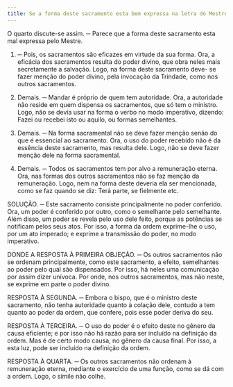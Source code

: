```yaml
---
title: Se a forma deste sacramento esta bem expressa na letra do Mestre
---
```


O quarto discute-se assim. ─ Parece que a forma deste sacramento esta mal expressa pelo Mestre.  

1. ─ Pois, os sacramentos são eficazes em virtude da sua forma. Ora, a eficácia dos sacramentos resulta do poder divino, que obra neles mais secretamente a salvação. Logo, na forma deste sacramento deve- se fazer menção do poder divino, pela invocação da Trindade, como nos outros sacramentos.  

2. Demais. ─ Mandar é próprio de quem tem autoridade. Ora, a autoridade não reside em quem dispensa os sacramentos, que só tem o ministro. Logo, não se devia usar na forma o verbo no modo imperativo, dizendo: Fazei ou recebei isto ou aquilo, ou formas semelhantes.  

3. Demais. ─ Na forma sacramental não se deve fazer menção senão do que é essencial ao sacramento. Ora, o uso do poder recebido não é da essência deste sacramento, mas resulta dele. Logo, não se deve fazer menção dele na forma sacramental.  

4. Demais. ─ Todos os sacramentos tem por alvo a remuneração eterna. Ora, nas formas dos outros sacramentos não se faz menção da remuneração. Logo, nem na forma deste deveria ela ser mencionada, como se faz quando se diz: Terá parte, se fielmente etc.  

SOLUÇÃO. ─ Este sacramento consiste principalmente no poder conferido. Ora, um poder é conferido por outro, como o semelhante pelo semelhante. Além disso, um poder se revela pelo uso dele feito, porque as potências se notificam pelos seus atos. Por isso, a forma da ordem exprime-lhe o uso, por um ato imperado; e exprime a transmissão do poder, no modo imperativo.  

DONDE A RESPOSTA À PRIMEIRA OBJEÇÃO. ─ Os outros sacramentos não se ordenam principalmente, como este sacramento, a efeito, semelhantes ao poder pelo qual são dispensados. Por isso, há neles uma comunicação por assim dizer unívoca. Por onde, nos outros sacramentos, mas não neste, se exprime em parte o poder divino.  

RESPOSTA À SEGUNDA. ─ Embora o bispo, que é o ministro deste sacramento, não tenha autoridade quanto à colação dele, contudo a tem quanto ao poder da ordem, que confere, pois esse poder deriva do seu.  

RESPOSTA À TERCEIRA. ─ O uso do poder é o efeito deste no gênero da causa eficiente; e por isso não há razão para ser incluído na definição da ordem. Mas é de certo modo causa, no gênero da causa final. Por isso, a esta luz, pode ser incluído na definição da ordem.  

RESPOSTA À QUARTA. ─ Os outros sacramentos não ordenam à remuneração eterna, mediante o exercício de uma função, como se dá com a ordem. Logo, o símile não colhe.